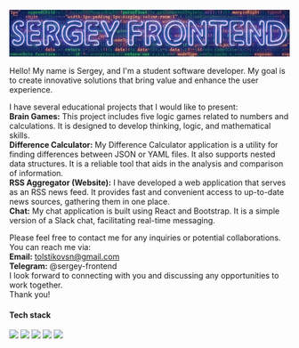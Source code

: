 ![logo](/assets/logo.gif)

Hello! My name is Sergey, and I'm a student software developer. My goal is to create innovative solutions that bring value and enhance the user experience.

I have several educational projects that I would like to present:<br/>
**Brain Games:** This project includes five logic games related to numbers and calculations. It is designed to develop thinking, logic, and mathematical skills.<br/>
**Difference Calculator:** My Difference Calculator application is a utility for finding differences between JSON or YAML files. It also supports nested data structures. It is a reliable tool that aids in the analysis and comparison of information.<br/>
**RSS Aggregator (Website):** I have developed a web application that serves as an RSS news feed. It provides fast and convenient access to up-to-date news sources, gathering them in one place.<br/>
**Chat:** My chat application is built using React and Bootstrap. It is a simple version of a Slack chat, facilitating real-time messaging.<br/>

Please feel free to contact me for any inquiries or potential collaborations. You can reach me via:<br/>
**Email:** tolstikovsn@gmail.com<br/>
**Telegram:** @sergey-frontend<br/>
I look forward to connecting with you and discussing any opportunities to work together.<br/>
Thank you!

#### Tech stack
<img src="https://img.shields.io/badge/HTML-blue?style=for-the-badge&logo=html5&logoColor=red">
<img src="https://img.shields.io/badge/CSS-black?style=for-the-badge&logo=CSS3&logoColor=48A0DC"> 
<img src="https://img.shields.io/badge/JAVASCRIPT-black?style=for-the-badge&logo=javascript&logoColor=yellow">
<img src="https://img.shields.io/badge/WEBPACK-black?style=for-the-badge&logo=webpack&logoColor=1C78C0">
<img src="https://img.shields.io/badge/REACT-black?style=for-the-badge&logo=REACT&logoColor=61DAFB">





